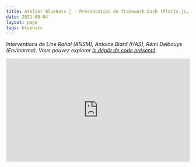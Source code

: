 ```yaml
---
title: Atelier BlueHats 🧢 - Présentation du framework Dash (Plotly.js, React et Flask)
date: 2021-06-04
layout: page
tags: bluehats
---
```


*Interventions de Line Rahal (ANSM), Antoine Biard (HAS), Rémi Delbouys (Envinorma).  Vous pouvez explorer [le dépôt de code présenté](https://github.com/antoan2/le-grand-dashbat).*

<div style="position:relative;padding-bottom:56.25%;height:0;overflow:hidden;"> <iframe style="width:100%;height:100%;position:absolute;left:0px;top:0px;overflow:hidden" frameborder="0" type="text/html" src="https://www.dailymotion.com/embed/video/x82vd1m" width="100%" height="100%" allowfullscreen > </iframe> </div>
